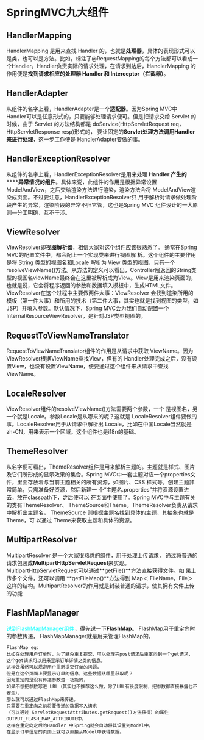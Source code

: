 # SpringMVC九大组件

## HandlerMapping

HandlerMapping 是用来查找 Handler 的，也就是**处理器**，具体的表现形式可以是类，也可以是方法。比如，标注了@RequestMapping的每个方法都可以看成一个Handler。Handler负责实际的请求处理，在请求到达后，HandlerMapping 的作用便是**找到请求相应的处理器 Handler 和 Interceptor（拦截器）**。

## HandlerAdapter

从组件的名字上看，HandlerAdapter是一个**适配器**。因为Spring MVC中 Handler可以是任意形式的，只要能够处理请求便可。但是把请求交给 Servlet 的时候，由于 Servlet 的方法结构都是 doService(HttpServletRequest req，HttpServletResponse resp)形式的， 要让固定的**Servlet处理方法调用Handler来进行处理**，这一步工作便是 HandlerAdapter要做的事。

## HandlerExceptionResolver

从组件的名字上看，HandlerExceptionResolver是用来处理 **Handler 产生的****异常情况的组件**。具体来说，此组件的作用是根据异常设置 ModelAndView，之后交给渲染方法进行渲染，渲染方法会将 ModelAndView渲染成页面。不过要注意，HandlerExceptionResolver只
用于解析对请求做处理阶段产生的异常，渲染阶段的异常不归它管，这也是Spring MVC 组件设计的一大原则—分工明确、互不干涉。

## ViewResolver

ViewResolver即**视图解析器**，相信大家对这个组件应该很熟悉了。 通常在Spring MVC的配置文件中，都会配上一个实现类来进行视图解 析。这个组件的主要作用是将 String 类型的视图名和Locale 解析为 View 类型的视图，只有一个 resolveViewName()方法。从方法的定义可以看出，Controller层返回的String类型的视图名viewName最终会在这里被解析成为View。View是用来渲染页面的，也就是说，它会将程序返回的参数和数据填入模板中，生成HTML文件。ViewResolver在这个过程中主要做两件大事：ViewResolver 会找到渲染所用的模板（第一件大事）和所用的技术（第二件大事，其实也就是找到视图的类型，如 JSP）并填入参数。默认情况下，Spring MVC会为我们自动配置一个 InternalResourceViewResolver，是针对JSP类型视图的。

## RequestToViewNameTranslator

RequestToViewNameTranslator组件的作用是从请求中获取 ViewName。因为ViewResolver根据ViewName查找View，但有的 Handler处理完成之后，没有设置View，也没有设置ViewName，便要通过这个组件来从请求中查找ViewName。

## LocaleResolver

ViewResolver组件的resolveViewName()方法需要两个参数，一个 是视图名，另一个就是Locale。参数Locale是从哪来的呢？这就是 LocaleResolver组件要做的事。LocaleResolver用于从请求中解析出 Locale，比如在中国Locale当然就是zh-CN，用来表示一个区域。这个组件也是i18n的基础。

## ThemeResolver

从名字便可看出，ThemeResolver组件是用来解析主题的。主题就是样式、图片及它们所形成的显示效果的集合。Spring MVC中一套主题对应一个properties文件，里面存放着与当前主题相关的所有资源，如图片、CSS 样式等。创建主题非常简单，只需准备好资源，然后新建一 个“主题名.properties”并将资源设置进去，放在classpath下，之后便可以 在页面中使用了。Spring MVC中与主题有关的类有ThemeResolver、 ThemeSource和Theme。ThemeResolver负责从请求中解析出主题名， ThemeSource 则根据主题名找到具体的主题，其抽象也就是 Theme，可 以通过 Theme来获取主题和具体的资源。

## MultipartResolver

MultipartResolver 是一个大家很熟悉的组件，用于处理上传请求， 通过将普通的请求包装成**MultipartHttpServletRequest**来实现。 MultipartHttpServletRequest可以通过**getFile()**方法直接获得文件。如 果上传多个文件，还可以调用 **getFileMap()**方法得到 Map＜ FileName，File＞ 这样的结构。MultipartResolver的作用就是封装普通的请求，使其拥有文件上传的功能

## FlashMapManager

<font color=#00ffff>说到FlashMapManager组件</font>，得先说一下**FlashMap**。 FlashMap用于重定向时的参数传递， FlashMapManager就是用来管理FlashMap的。

```
FlashMap eg:	
比如在处理用户订单时，为了避免重复提交，可以处理完post请求后重定向到一个get请求，
这个get请求可以用来显示订单详情之类的信息。
这样做虽然可以规避用户重新提交订单的问题，
但是在这个页面上要显示订单的信息，这些数据从哪里获取呢？
因为重定向是没有传递参数这一功能的，
如果不想把参数写进 URL（其实也不推荐这么做，除了URL有长度限制，把参数都直接暴露也不安全），
那么就可以通过FlashMap来传递。
只需要在重定向之前将要传递的数据写入请求
（可以通过 ServletRequestAttributes.getRequest()方法获得）的属性 OUTPUT_FLASH_MAP_ATTRIBUTE中，
这样在重定向之后的Handler 中Spring就会自动将其设置到Model中，
在显示订单信息的页面上就可以直接从Model中获得数据。
```
